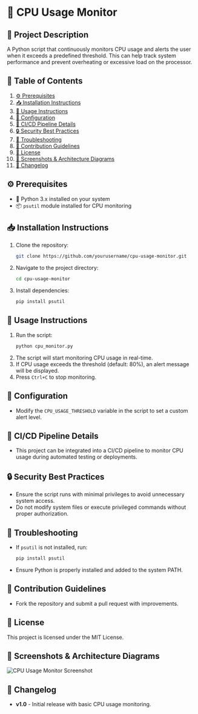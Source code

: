 # 🚀 CPU Usage Monitor

## 📌 Project Description
A Python script that continuously monitors CPU usage and alerts the user when it exceeds a predefined threshold. This can help track system performance and prevent overheating or excessive load on the processor.

## 📖 Table of Contents
1. [⚙️ Prerequisites](https://github.com/Jidendiran-coder/Monitoring_Server_Health_Python#%EF%B8%8F-prerequisites)
2. [📥 Installation Instructions](https://github.com/Jidendiran-coder/Monitoring_Server_Health_Python#-installation-instructions)
3. [📝 Usage Instructions](https://github.com/Jidendiran-coder/Monitoring_Server_Health_Python#-usage-instructions)
4. [🔧 Configuration](https://github.com/Jidendiran-coder/Monitoring_Server_Health_Python#-configuration)
5. [🚀 CI/CD Pipeline Details](https://github.com/Jidendiran-coder/Monitoring_Server_Health_Python#-cicd-pipeline-details)
6. [🔒 Security Best Practices](https://github.com/Jidendiran-coder/Monitoring_Server_Health_Python#-security-best-practices)
7. [🐞 Troubleshooting](https://github.com/Jidendiran-coder/Monitoring_Server_Health_Python#-troubleshooting)
8. [🤝 Contribution Guidelines](https://github.com/Jidendiran-coder/Monitoring_Server_Health_Python#-contribution-guidelines)
9. [📜 License](https://github.com/Jidendiran-coder/Monitoring_Server_Health_Python#-license)
10. [📸 Screenshots & Architecture Diagrams](https://github.com/Jidendiran-coder/Monitoring_Server_Health_Python#-screenshots--architecture-diagrams)
11. [📅 Changelog](https://github.com/Jidendiran-coder/Monitoring_Server_Health_Python#-changelog)

## ⚙️ Prerequisites
- 🐍 Python 3.x installed on your system
- 📦 `psutil` module installed for CPU monitoring

## 📥 Installation Instructions
1. Clone the repository:
   ```bash
   git clone https://github.com/yourusername/cpu-usage-monitor.git
   ```
2. Navigate to the project directory:
   ```bash
   cd cpu-usage-monitor
   ```
3. Install dependencies:
   ```bash
   pip install psutil
   ```

## 📝 Usage Instructions
1. Run the script:
   ```bash
   python cpu_monitor.py
   ```
2. The script will start monitoring CPU usage in real-time.
3. If CPU usage exceeds the threshold (default: 80%), an alert message will be displayed.
4. Press `Ctrl+C` to stop monitoring.

## 🔧 Configuration
- Modify the `CPU_USAGE_THRESHOLD` variable in the script to set a custom alert level.

## 🚀 CI/CD Pipeline Details
- This project can be integrated into a CI/CD pipeline to monitor CPU usage during automated testing or deployments.

## 🔒 Security Best Practices
- Ensure the script runs with minimal privileges to avoid unnecessary system access.
- Do not modify system files or execute privileged commands without proper authorization.

## 🐞 Troubleshooting
- If `psutil` is not installed, run:
  ```bash
  pip install psutil
  ```
- Ensure Python is properly installed and added to the system PATH.

## 🤝 Contribution Guidelines
- Fork the repository and submit a pull request with improvements.

## 📜 License
This project is licensed under the MIT License.

## 📸 Screenshots & Architecture Diagrams
![CPU Usage Monitor Screenshot](screenshot.png)

## 📅 Changelog
- **v1.0** - Initial release with basic CPU usage monitoring.

